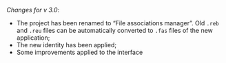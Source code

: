 _Changes for v 3.0_:
- The project has been renamed to “File associations manager”. Old `.reb` and `.reu` files can be automatically converted to `.fas` files of the new application;
- The new identity has been applied;
- Some improvements applied to the interface
